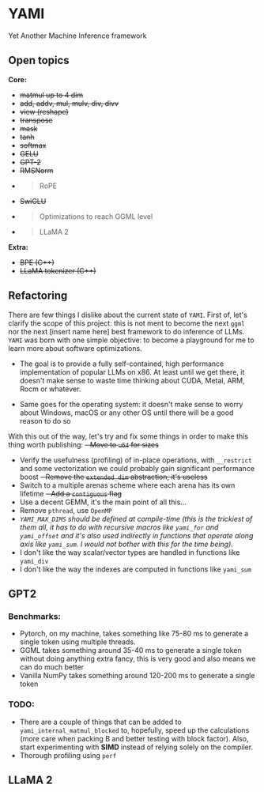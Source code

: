 # YAMI
Yet Another Machine Inference framework

## Open topics
**Core:**
- ~~matmul up to 4 dim~~
- ~~add, addv, mul, mulv, div, divv~~
- ~~view (reshape)~~
- ~~transpose~~
- ~~mask~~
- ~~tanh~~
- ~~softmax~~
- ~~GELU~~
- ~~GPT-2~~
- ~~RMSNorm~~
- >RoPE
- ~~SwiGLU~~
- >Optimizations to reach GGML level
- >LLaMA 2

**Extra:**
- ~~BPE (C++)~~
- ~~LLaMA tokenizer (C++)~~

## Refactoring
There are few things I dislike about the current state of `YAMI`.
First of, let's clarify the scope of this project: this is not ment to become the next `ggml` nor the next
[insert name here] best framework to do inference of LLMs.
`YAMI` was born with one simple objective: to become a playground for me to learn more about software optimizations.

- The goal is to provide a fully self-contained, high performance implementation of popular LLMs on x86.
At least until we get there, it doesn't make sense to waste time thinking about CUDA, Metal, ARM, Rocm or whatever.

- Same goes for the operating system: it doesn't make sense to worry about Windows, macOS or any other OS until there will be
a good reason to do so

With this out of the way, let's try and fix some things in order to make this thing worth publishing:
~~- Move to `u64` for sizes~~
- Verify the usefulness (profiling) of in-place operations, with `__restrict` and some vectorization we could probably
gain significant performance boost
~~- Remove the `extended_dim` abstraction, it's useless~~ 
- Switch to a multiple arenas scheme where each arena has its own lifetime
~~- Add a `contiguous` flag~~
- Use a decent GEMM, it's the main point of all this...
- Remove `pthread`, use `OpenMP`
- _`YAMI_MAX_DIMS` should be defined at compile-time (this is the trickiest of them all,
it has to do with recursive macros like `yami_for` and `yami_offset` and it's also used indirectly in functions
that operate along axis like `yami_sum`. I would not bother with this for the time being)._
- I don't like the way scalar/vector types are handled in functions like `yami_div`
- I don't like the way the indexes are computed in functions like `yami_sum`

## GPT2
### Benchmarks:
- Pytorch, on my machine, takes something like 75-80 ms to generate a single token
using multiple threads.
- GGML takes something around 35-40 ms to generate a single token without doing anything extra fancy, this is very good
and also means we can do much better
- Vanilla NumPy takes something around 120-200 ms to generate a single token

### TODO:
- There are a couple of things that can be added to `yami_internal_matmul_blocked` to, hopefully,
speed up the calculations (more care when packing B and better testing with block factor).
Also, start experimenting with **SIMD** instead of relying solely on the compiler.
- Thorough profiling using `perf`

## LLaMA 2
